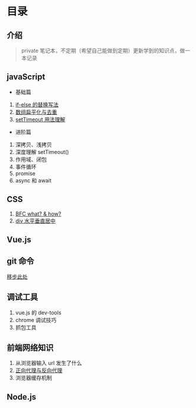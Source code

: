 # 目录

## 介绍

> private 笔记本，不定期（希望自己能做到定期）更新学到的知识点，做一本记录

## **javaScript**

- 基础篇

1. [if-else 的替换写法](/docs/javascript/if-else.md)
2. [数组扁平化与去重](/docs/javascript/flatten.md)
3. [setTimeout 用法理解](/docs/javascript/setTimeout.md)

- 进阶篇

1. 深拷贝、浅拷贝
2. 深度理解 setTimeout()
3. 作用域、闭包
4. 事件循环
5. promise
6. async 和 await

## **CSS**

1. [BFC what? & how?](/docs/css/BFC.md)
2. [div 水平垂直居中](/docs/css/divCenter.md)

## **Vue.js**

## **git 命令**

[移步此处](https://github.com/zy9852/git-test)

## 调试工具

1. vue.js 的 dev-tools
2. chrome 调试技巧
3. 抓包工具

## 前端网络知识

1. 从浏览器输入 url 发生了什么
2. [正向代理与反向代理](/docs/network/proxy.md)
3. 浏览器缓存机制

## Node.js
